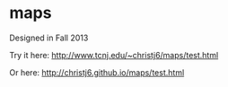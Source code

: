 maps
====
Designed in Fall 2013

Try it here: http://www.tcnj.edu/~christj6/maps/test.html

Or here: http://christj6.github.io/maps/test.html
